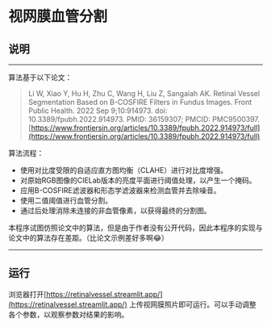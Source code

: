 # 视网膜血管分割

## 说明
----            

算法基于以下论文：
> Li W, Xiao Y, Hu H, Zhu C, Wang H, Liu Z, Sangaiah AK. Retinal Vessel Segmentation Based on B-COSFIRE Filters in Fundus Images. Front Public Health. 2022 Sep 9;10:914973. doi: 10.3389/fpubh.2022.914973. PMID: 36159307; PMCID: PMC9500397.
[https://www.frontiersin.org/articles/10.3389/fpubh.2022.914973/full](https://www.frontiersin.org/articles/10.3389/fpubh.2022.914973/full)
            
算法流程：
* 使用对比度受限的自适应直方图均衡（CLAHE）进行对比度增强。
* 对原始RGB图像的CIELab版本的亮度平面进行阈值处理，以产生一个掩码。
* 应用B-COSFIRE滤波器和形态学滤波器来检测血管并去除噪音。
* 使用二值阈值进行血管分割。
* 通过后处理消除未连接的非血管像素，以获得最终的分割图。
            
本程序试图仿照论文中的算法，但是由于作者没有公开代码，因此本程序的实现与论文中的算法存在差距。（比论文示例差好多啊😂）

----

## 运行

浏览器打开[https://retinalvessel.streamlit.app/](https://retinalvessel.streamlit.app/) 上传视网膜照片即可运行。可以手动调整各个参数，以观察参数对结果的影响。
